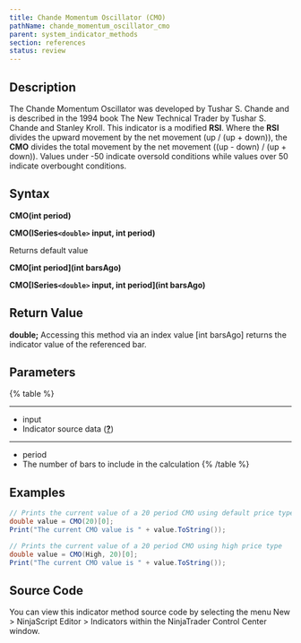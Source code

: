 ```yaml
---
title: Chande Momentum Oscillator (CMO)
pathName: chande_momentum_oscillator_cmo
parent: system_indicator_methods
section: references
status: review
---
```


## Description

The Chande Momentum Oscillator was developed by Tushar S. Chande and is described in the 1994 book The New Technical Trader by Tushar S. Chande and Stanley Kroll. This indicator is a modified **RSI**. Where the **RSI** divides the upward movement by the net movement (up / (up + down)), the **CMO** divides the total movement by the net movement ((up - down) / (up + down)). Values under -50 indicate oversold conditions while values over 50 indicate overbought conditions.

## Syntax

**CMO(int period)**  

**CMO(ISeries`<double>` input, int period)**

Returns default value  

**CMO[int period](int barsAgo)**  

**CMO[ISeries`<double>` input, int period](int barsAgo)**

## Return Value

**double;** Accessing this method via an index value [int barsAgo] returns the indicator value of the referenced bar.

## Parameters

{% table %}

---

* input
* Indicator source data ([**?**](valid_input_data_for_indicator.htm))

---

* period
* The number of bars to include in the calculation
{% /table %}

## Examples

```csharp
// Prints the current value of a 20 period CMO using default price type
double value = CMO(20)[0];
Print("The current CMO value is " + value.ToString());
```

```csharp
// Prints the current value of a 20 period CMO using high price type
double value = CMO(High, 20)[0];
Print("The current CMO value is " + value.ToString());
```

## Source Code

You can view this indicator method source code by selecting the menu New > NinjaScript Editor > Indicators within the NinjaTrader Control Center window.
